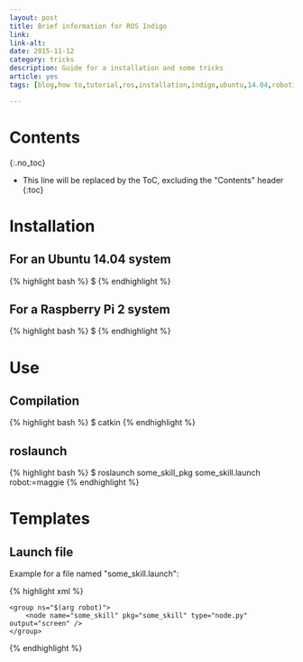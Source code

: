 ```yaml
---
layout: post
title: Brief information for ROS Indigo
link: 
link-alt: 
date: 2015-11-12
category: tricks
description: Guide for a installation and some tricks
article: yes
tags: [blog,how to,tutorial,ros,installation,indigo,ubuntu,14.04,robotics,baxter,simulator]

---
```


# Contents
{:.no_toc}

* This line will be replaced by the ToC, excluding the "Contents" header
{:toc}

# Installation

## For an Ubuntu 14.04 system

{% highlight bash %}
$ 
{% endhighlight %}

## For a Raspberry Pi 2 system

{% highlight bash %}
$ 
{% endhighlight %}

# Use

## Compilation

{% highlight bash %}
$ catkin
{% endhighlight %}

## roslaunch

{% highlight bash %}
$ roslaunch some_skill_pkg some_skill.launch robot:=maggie
{% endhighlight %}

# Templates

## Launch file

Example for a file named "some_skill.launch":

{% highlight xml %}
<?xml version="1.0" encoding="UTF-8"?>

<launch>
    <arg name="robot" />

    <group ns="$(arg robot)">
        <node name="some_skill" pkg="some_skill" type="node.py" output="screen" />
    </group>
</launch>
{% endhighlight %}
